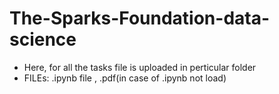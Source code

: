 # The-Sparks-Foundation-data-science

* Here, for all the tasks file is uploaded in perticular folder
* FILEs: .ipynb file , .pdf(in case of .ipynb not load)
